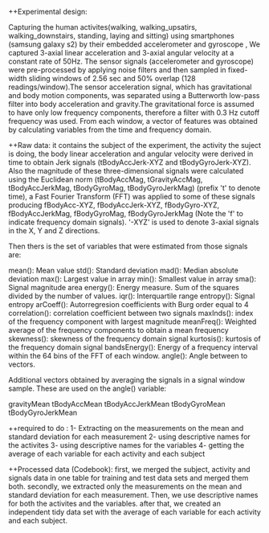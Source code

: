 
++Experimental design:

Capturing the human activites(walking, walking_upsatirs, walking_downstairs, standing, laying and sitting) using smartphones
(samsung galaxy s2) by their embedded accelerometer and gyroscope , We captured 3-axial linear acceleration and 3-axial angular
velocity at a constant rate of 50Hz. 
The sensor signals (accelerometer and gyroscope) were pre-processed by applying noise filters and then sampled in fixed-width 
sliding windows of 2.56 sec and 50% overlap (128 readings/window).The sensor acceleration signal, which has gravitational and 
body motion components, was separated using a Butterworth low-pass filter into body acceleration and gravity.The gravitational 
force is assumed to have only low frequency components, therefore a filter with 0.3 Hz cutoff frequency was used. From each 
window, a vector of features was obtained by calculating variables from the time and frequency domain.

++Raw data:
it contains the subject of the experiment, the activity the suject is doing, the body linear acceleration and angular velocity 
were derived in time to obtain Jerk signals (tBodyAccJerk-XYZ and tBodyGyroJerk-XYZ). Also the magnitude of these 
three-dimensional signals were calculated using the Euclidean norm (tBodyAccMag, tGravityAccMag, tBodyAccJerkMag, tBodyGyroMag, 
tBodyGyroJerkMag) (prefix 't' to denote time), a Fast Fourier Transform (FFT) was applied to some of these signals producing 
fBodyAcc-XYZ, fBodyAccJerk-XYZ, fBodyGyro-XYZ, fBodyAccJerkMag, fBodyGyroMag, fBodyGyroJerkMag (Note the 'f' to indicate frequency 
domain signals). '-XYZ' is used to denote 3-axial signals in the X, Y and Z directions.

Then thers is the set of variables that were estimated from those signals are: 

mean(): Mean value
std(): Standard deviation
mad(): Median absolute deviation 
max(): Largest value in array
min(): Smallest value in array
sma(): Signal magnitude area
energy(): Energy measure. Sum of the squares divided by the number of values. 
iqr(): Interquartile range 
entropy(): Signal entropy
arCoeff(): Autorregresion coefficients with Burg order equal to 4
correlation(): correlation coefficient between two signals
maxInds(): index of the frequency component with largest magnitude
meanFreq(): Weighted average of the frequency components to obtain a mean frequency
skewness(): skewness of the frequency domain signal 
kurtosis(): kurtosis of the frequency domain signal 
bandsEnergy(): Energy of a frequency interval within the 64 bins of the FFT of each window.
angle(): Angle between to vectors.

Additional vectors obtained by averaging the signals in a signal window sample. These are used on the angle() variable:

gravityMean
tBodyAccMean
tBodyAccJerkMean
tBodyGyroMean
tBodyGyroJerkMean

++required to do :
1- Extracting on the measurements on the mean and standard deviation for each measurement
2- using descriptive names for the activites
3- using descriptive names for the variables 
4- getting the average of each variable for each activity and each subject

++Processed data (Codebook):
first, we merged the subject, activity and signals data in one table for training and test data sets and merged them both.
secondly, we extracted only the measurements on the mean and standard deviation for each measurement. Then, we use descriptive
names for both the activites and the variables. after that, we created an independent tidy data set with the average of each 
variable for each activity and each subject.

